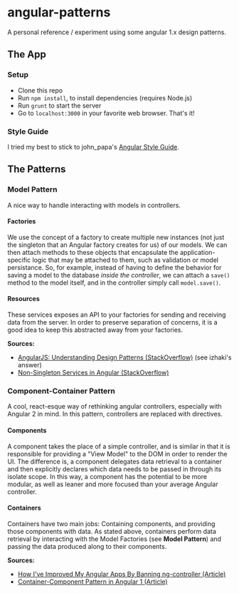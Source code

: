 # angular-patterns
A personal reference / experiment using some angular 1.x design patterns.

## The App

### Setup
* Clone this repo
* Run `npm install`, to install dependencies (requires Node.js)
* Run `grunt` to start the server
* Go to `localhost:3000` in your favorite web browser. That's it!

### Style Guide
I tried my best to stick to john_papa's [Angular Style Guide](https://github.com/johnpapa/angular-styleguide).

## The Patterns
### Model Pattern
A nice way to handle interacting with models in controllers.

#### Factories
We use the concept of a factory to create multiple new instances (not just the singleton that an Angular factory creates for us) of our models. We can then attach methods to these objects that encapsulate the application-specific logic that may be attached to them, such as validation or model persistance. So, for example, instead of having to define the behavior for saving a model to the database _inside the controller_, we can attach a `save()` method to the model itself, and in the controller simply call `model.save()`.

#### Resources
These services exposes an API to your factories for sending and receiving data from the server. In order to preserve separation of concerns, it is a good idea to keep this abstracted away from your factories.

__Sources:__

* [AngularJS: Understanding Design Patterns (StackOverflow)](http://stackoverflow.com/questions/20286917/angularjs-understanding-design-pattern) (see izhaki's answer)
* [Non-Singleton Services in Angular (StackOverflow)](http://stackoverflow.com/questions/16626075/non-singleton-services-in-angular)

### Component-Container Pattern
A cool, react-esque way of rethinking angular controllers, especially with Angular 2 in mind. In this pattern, controllers are replaced with directives.

#### Components
A component takes the place of a simple controller, and is similar in that it is responsible for providing a "View Model" to the DOM in order to render the UI. The difference is, a component delegates data retrieval to a container and then explicitly declares which data needs to be passed in through its isolate scope. In this way, a component has the potential to be more modular, as well as leaner and more focused than your average Angular controller.

#### Containers
Containers have two main jobs: Containing components, and providing those components with data. As stated above, containers perform data retrieval by interacting with the Model Factories (see __Model Pattern__) and passing the data produced along to their components.

__Sources:__

* [How I've Improved My Angular Apps By Banning ng-controller (Article)](http://teropa.info/blog/2014/10/24/how-ive-improved-my-angular-apps-by-banning-ng-controller.html)
* [Container-Component Pattern in Angular 1 (Article)](http://jaysoo.ca/2015/03/30/container-component-pattern-in-angular-1/)
